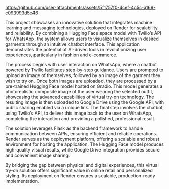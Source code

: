 https://github.com/user-attachments/assets/5f1757f0-4cef-4c5c-a169-c093993d5c46

This project showcases an innovative solution that integrates machine learning and messaging technologies, deployed on Render for scalability and reliability. By combining a Hugging Face space model with Twilio’s API for WhatsApp, the system allows users to visualize themselves in desired garments through an intuitive chatbot interface. This application demonstrates the potential of AI-driven tools in revolutionizing user experiences, particularly in fashion and e-commerce.

The process begins with user interaction on WhatsApp, where a chatbot powered by Twilio facilitates step-by-step guidance. Users are prompted to upload an image of themselves, followed by an image of the garment they wish to try on. Once both images are uploaded, they are processed by a pre-trained Hugging Face model hosted on Gradio. This model generates a photorealistic composite image of the user wearing the selected outfit, showcasing the advanced capabilities of virtual try-on technology. The resulting image is then uploaded to Google Drive using the Google API, with public sharing enabled via a unique link. The final step involves the chatbot, using Twilio’s API, to deliver this image back to the user on WhatsApp, completing the interaction and providing a polished, professional result.

The solution leverages Flask as the backend framework to handle communication between APIs, ensuring efficient and reliable operations. Render serves as the deployment platform, offering a scalable and robust environment for hosting the application. The Hugging Face model produces high-quality visual results, while Google Drive integration provides secure and convenient image sharing.

By bridging the gap between physical and digital experiences, this virtual try-on solution offers significant value in online retail and personalized styling. Its deployment on Render ensures a scalable, production-ready implementation.
